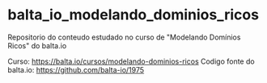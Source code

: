 # balta_io_modelando_dominios_ricos
Repositorio do conteudo estudado no curso de "Modelando Domínios Ricos" do balta.io

Curso: https://balta.io/cursos/modelando-dominios-ricos
Codigo fonte do balta.io: https://github.com/balta-io/1975